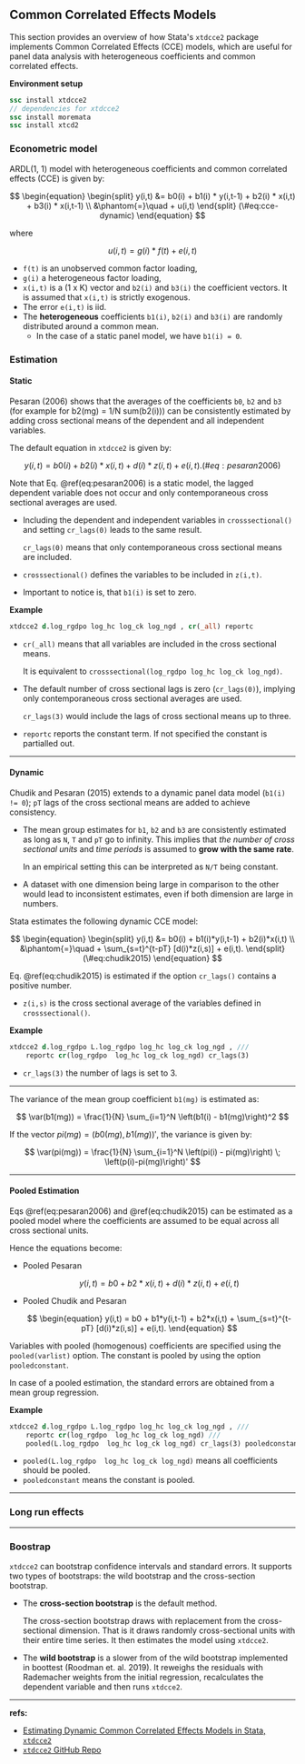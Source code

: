 ## Common Correlated Effects Models

This section provides an overview of how Stata's `xtdcce2` package implements Common Correlated Effects (CCE) models, which are useful for panel data analysis with heterogeneous coefficients and common correlated effects.

**Environment setup**

```stata
ssc install xtdcce2
// dependencies for xtdcce2
ssc install moremata
ssc install xtcd2
```

### Econometric model

ARDL(1, 1) model with heterogeneous coefficients and common correlated effects (CCE) is given by:

$$
\begin{equation}
\begin{split}
y(i,t) &= b0(i) + b1(i) * y(i,t-1) + b2(i) * x(i,t) + b3(i) * x(i,t-1) \\
&\phantom{=}\quad            + u(i,t)
\end{split} (\#eq:cce-dynamic)
\end{equation}
$$

where

$$
u(i,t) = g(i) * f(t) + e(i,t)
$$

- `f(t)` is an unobserved common factor loading, 
- `g(i)` a heterogeneous factor loading, 
- `x(i,t)` is a (1 x K) vector and `b2(i)` and `b3(i)` the coefficient vectors. It is assumed that `x(i,t)` is strictly exogenous.
- The error `e(i,t)` is iid. 
- The **heterogeneous** coefficients `b1(i)`, `b2(i)` and `b3(i)` are randomly distributed around a common mean. 
  - In the case of a static panel model, we have `b1(i) = 0`.


### Estimation

#### Static

Pesaran (2006) shows that the averages of the coefficients `b0`, `b2` and `b3` (for example for b2(mg) = 1/N sum(b2(i))) can be consistently estimated by adding cross sectional means of the dependent and all independent variables. 

The default equation in `xtdcce2` is given by:

$$
\begin{equation}
y(i,t) = b0(i) + b2(i)*x(i,t) + d(i)*z(i,t) + e(i,t). (\#eq:pesaran2006)
\end{equation}
$$

Note that Eq. \@ref(eq:pesaran2006) is a static model, the lagged dependent variable does not occur and only contemporaneous cross sectional averages are used. 

- Including the dependent and independent variables in `crosssectional()` and setting `cr_lags(0)` leads to the same result. 
  
  `cr_lags(0)` means that only contemporaneous cross sectional means are included.

- `crosssectional()` defines the variables to be included in `z(i,t)`. 
- Important to notice is, that `b1(i)` is set to zero.



**Example**

```stata
xtdcce2 d.log_rgdpo log_hc log_ck log_ngd , cr(_all) reportc
```

- `cr(_all)` means that all variables are included in the cross sectional means.
  
  It is equivalent to `crosssectional(log_rgdpo log_hc log_ck log_ngd)`.

- The default number of cross sectional lags is zero (`cr_lags(0)`), implying only contemporaneous cross sectional averages are used. 

  `cr_lags(3)` would include the lags of cross sectional means up to three.

- `reportc` reports the constant term. If not specified the constant is partialled out.

--------------------------------------------------------------------------------

#### Dynamic

Chudik and Pesaran (2015) extends to a dynamic panel data model (`b1(i) != 0`); `pT` lags of the cross sectional means are added to achieve consistency.

- The mean group estimates for `b1`, `b2` and `b3` are consistently estimated as long as `N`, `T` and `pT` go to infinity. This implies that *the number of cross sectional units* and *time periods* is assumed to **grow with the same rate**.
  
  In an empirical setting this can be interpreted as `N/T` being constant. 

- A dataset with one dimension being large in comparison to the other would lead to inconsistent estimates, even if both dimension are large in numbers. 

Stata estimates the following dynamic CCE model:

$$
\begin{equation}
\begin{split}
  y(i,t) &= b0(i) + b1(i)*y(i,t-1) + b2(i)*x(i,t) \\
  &\phantom{=}\quad + \sum_{s=t}^{t-pT} [d(i)*z(i,s)] + e(i,t). 
\end{split} (\#eq:chudik2015)
\end{equation}
$$

Eq. \@ref(eq:chudik2015) is estimated if the option `cr_lags()` contains a positive number.

- `z(i,s)` is the cross sectional average of the variables defined in `crosssectional()`.

**Example**

```stata
xtdcce2 d.log_rgdpo L.log_rgdpo log_hc log_ck log_ngd , ///
    reportc cr(log_rgdpo  log_hc log_ck log_ngd) cr_lags(3)
```

- `cr_lags(3)` the number of lags is set to 3.

--------------------------------------------------------------------------------

The variance of the mean group coefficient `b1(mg)` is estimated as:

$$
\var(b1(mg)) = \frac{1}{N} \sum_{i=1}^N \left(b1(i) - b1(mg)\right)^2
$$


If the vector $pi(mg) = \left(b0(mg), b1(mg)\right)',$ the variance is given by:

$$
\var(pi(mg)) =  \frac{1}{N} \sum_{i=1}^N \left(pi(i) - pi(mg)\right) \; \left(p(i)-pi(mg)\right)'
$$


--------------------------------------------------------------------------------

#### Pooled Estimation

Eqs \@ref(eq:pesaran2006) and \@ref(eq:chudik2015) can be estimated as a pooled model where the coefficients are assumed to be equal across all cross sectional units.

Hence the equations become:

- Pooled Pesaran
  
  $$
  \begin{equation}
  y(i,t) = b0 + b2*x(i,t) + d(i)*z(i,t) + e(i,t)
  \end{equation}
  $$

- Pooled Chudik and Pesaran
  
  $$
  \begin{equation}
  y(i,t) = b0 + b1*y(i,t-1) + b2*x(i,t) + \sum_{s=t}^{t-pT} [d(i)*z(i,s)] + e(i,t).
  \end{equation}
  $$

Variables with pooled (homogenous) coefficients are specified using the `pooled(varlist)` option. 
The constant is pooled by using the option `pooledconstant`. 

In case of a pooled estimation, the standard errors are obtained from a mean group regression.


**Example**

```stata
xtdcce2 d.log_rgdpo L.log_rgdpo log_hc log_ck log_ngd , ///
    reportc cr(log_rgdpo  log_hc log_ck log_ngd) ///
    pooled(L.log_rgdpo  log_hc log_ck log_ngd) cr_lags(3) pooledconstant
```

- `pooled(L.log_rgdpo  log_hc log_ck log_ngd)` means all coefficients should be pooled.
- `pooledconstant` means the constant is pooled.

--------------------------------------------------------------------------------

### Long run effects






--------------------------------------------------------------------------------

### Boostrap

`xtdcce2` can bootstrap confidence intervals and standard errors. It supports two types of bootstraps: the wild bootstrap and the cross-section bootstrap.

- The **cross-section bootstrap** is the default method.
  
  The cross-section bootstrap draws with replacement from the cross-sectional dimension. That is it draws randomly cross-sectional units with their entire time series. It then estimates the model using `xtdcce2`. 

- The **wild bootstrap** is a slower from of the wild bootstrap implemented in boottest (Roodman et. al. 2019). It reweighs the residuals with Rademacher weights from the initial regression, recalculates the dependent variable and then runs `xtdcce2`.

--------------------------------------------------------------------------------

**refs:**

- [Estimating Dynamic Common Correlated Effects Models in Stata, `xtdcce2`](https://janditzen.github.io/xtdcce2/#4-econometric-and-empirical-model)
- [`xtdcce2` GitHub Repo](https://github.com/JanDitzen/xtdcce2/tree/master)
